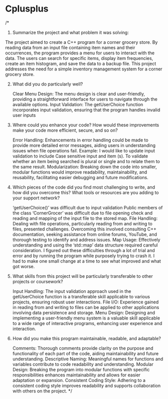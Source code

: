 # Cplusplus
/* 
1. Summarize the project and what problem it was solving:

The project aimed to create a C++ program for a corner grocery store. By reading data from an input file containing item names and their occurrences, the program provides a menu for users to interact with the data. The users can search for specific items, display item frequencies, create an item histogram, and save the data to a backup file. This project addresses the need for a simple inventory management system for a corner grocery store.

2. What did you do particularly well?
 
   Clear Menu Design: The menu design is clear and user-friendly, providing a straightforward interface for users to navigate through the available options.
   Input Validation: The getUserChoice function incorporates input validation, ensuring that the program handles invalid user inputs

5. Where could you enhance your code? How would these improvements make your code more efficient, secure, and so on?
   
   Error Handling: Enhancements in error handling could be made to provide more detailed error messages, aiding users in understanding issues when file operations fail. 
   Example: I would like to update input validation to include Case sensitive input and item (s). To validate whether an item being searched is plural or single and to relate them to the same result.
   Modularization: Breaking down the code into smaller, modular functions would improve readability, maintainability, and reusability, facilitating easier debugging and future modifications.
   
7. Which pieces of the code did you find most challenging to write, and how did you overcome this? What tools or resources are you adding to your support network?
   
   ‘getUserChoice()’ was difficult due to input validation 
   Public members of the class ‘CornerGrocer’ was difficult due to file opening check and reading and mapping of the input file to the stored map. 
   File Handling: Dealing with file operations, particularly reading from and writing to files, presented challenges. Overcoming this involved consulting C++ documentation, seeking assistance from online forums, YouTube,       and thorough testing to identify and address issues.
   Map Usage: Effectively understanding and using the ‘std::map’ data structure required careful consideration. I figured out these difficulties through a lot of trial and error and by running the program while purposely       trying to crash it. I had to make one small change at a time to see what improved and what got worse. 

9. What skills from this project will be particularly transferable to other projects or coursework?
    
   Input Handling: The input validation approach used in the getUserChoice function is a transferable skill applicable to various projects, ensuring robust user interactions.
   File I/O: Experience gained in reading from and writing to files can be applied to other applications involving data persistence and storage.
   Menu Design: Designing and implementing a user-friendly menu system is a valuable skill applicable to a wide range of interactive programs, enhancing user experience and interaction.
   
11. How did you make this program maintainable, readable, and adaptable?
    
    Comments: Thorough comments provide clarity on the purpose and functionality of each part of the code, aiding maintainability and future understanding.
    Descriptive Naming: Meaningful names for functions and variables contribute to code readability and understanding.
    Modular Design: Breaking the program into modular functions with specific responsibilities enhances maintainability and allows for easier adaptation or expansion.
    Consistent Coding Style: Adhering to a consistent coding style improves readability and supports collaboration with others on the project.
    */
